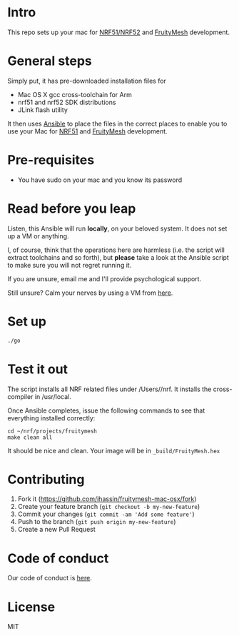 # Intro 

This repo sets up your mac for [NRF51/NRF52](https://github.com/NordicSemiconductor) and [FruityMesh](https://github.com/mwaylabs/fruitymesh) development.

# General steps

Simply put, it has pre-downloaded installation files for
* Mac OS X gcc cross-toolchain for Arm
* nrf51 and nrf52 SDK distributions
* JLink flash utility

It then uses [Ansible](http://www.ansible.com) to place the files in the correct places to enable you to use your Mac for [NRF51](https://github.com/NordicSemiconductor) and [FruityMesh](https://github.com/mwaylabs/fruitymesh) development.
 
# Pre-requisites

* You have sudo on your mac and you know its password

# Read before you leap

Listen, this Ansible will run __locally__, on your beloved system. It does not set up a VM or anything.

I, of course, think that the operations here are harmless (i.e. the script will extract toolchains and so forth), but __please__ take a look at the Ansible script to make sure you will not regret running it.

If you are unsure, email me and I'll provide psychological support.

Still unsure? Calm your nerves by using a VM from [here](https://github.com/ihassin/fruitymesh-ubuntu-vm).

# Set up

```bash
./go
```

# Test it out

The script installs all NRF related files under /Users/<you>/nrf.
It installs the cross-compiler in /usr/local.

Once Ansible completes, issue the following commands to see that everything installed correctly:

```
cd ~/nrf/projects/fruitymesh
make clean all
```

It should be nice and clean. Your image will be in ```_build/FruityMesh.hex```

# Contributing

1. Fork it (https://github.com/ihassin/fruitymesh-mac-osx/fork)
2. Create your feature branch (`git checkout -b my-new-feature`)
3. Commit your changes (`git commit -am 'Add some feature'`)
4. Push to the branch (`git push origin my-new-feature`)
5. Create a new Pull Request

# Code of conduct

Our code of conduct is [here](https://github.com/ihassin/fruitymesh-mac-osx/blob/master/code_of_conduct.md).

# License

MIT
